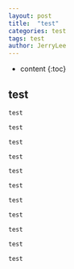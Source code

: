 ```yaml
---
layout: post
title:  "test"
categories: test
tags: test
author: JerryLee
---
```

* content
{:toc}
## test

```java
test
```
```java
test
```
```java
test
```
```java
test
```
```java
test
```
```java
test
```
```java
test
```
```java
test
```
```java
test
```

```java
test
```
```java
test
```
